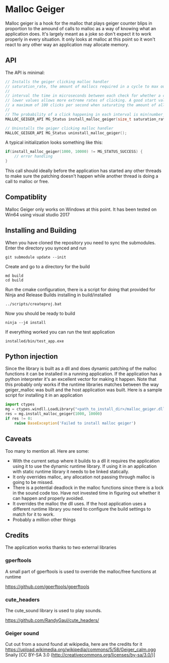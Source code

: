 # Malloc Geiger
Malloc geiger is a hook for the malloc that plays geiger counter blips in proportion to the amound of calls to malloc as a way of knowing what an application does. It's largely meant as a joke so don't expect it to work properly in every situation. It only looks at malloc at this point so it won't react to any other way an application may allocate memory.

## API
The API is minimal:
```cpp
// Installs the geiger clicking malloc handler
// saturation_rate, the amount of mallocs required in a cycle to max out the clicking
//
// interval the time in microseconds between each check for whether a click should be played or not.
// lower values allows more extreme rates of clicking. A good start value tends to be 10000 meaning
// a maximum of 100 clicks per second when saturating the amount of allocations
//
// The probability of a click happening in each interval is min(number_of_clicks/saturation_rate, 1.0)
MALLOC_GEIGER_API MG_Status install_malloc_geiger(size_t saturation_rate, size_t interval);

// Uninstalls the geiger clicking malloc handler
MALLOC_GEIGER_API MG_Status uninstall_malloc_geiger();
```
A typical initialization looks something like this:
```cpp
if(install_malloc_geiger(1000, 10000) != MG_STATUS_SUCCESS) {
    // error handling
}
```

This call should ideally before the application has started any other threads to make sure the patching doesn't happen while another thread is doing a call to malloc or free.

## Compatiblity
Malloc Geiger only works on Windows at this point. It has been tested on Win64 using visual studio 2017

## Installing and Building
When you have cloned the repository you need to sync the submodules.
Enter the directory you synced and run
```
git submodule update --init
```
Create and go to a directory for the build
```
md build
cd build
```
Run the cmake configuration, there is a script for doing that provided for Ninja and Release Builds installing in build/installed
```
../scripts/createproj.bat
```
Now you should be ready to build
```
ninja --j4 install
```
If everything worked you can run the test application
```
installed/bin/test_app.exe
```

## Python injection
Since the library is built as a dll and does dynamic patching of the malloc functions it can be installed in a running application. If the application has a python interpreter it's an excellent vector for making it happen. Note that this probably only works if the runtime libraries matches between the way geiger_malloc was built and the host application was built.
Here is a sample script for installing it in an application
```python
import ctypes
mg = ctypes.windll.LoadLibrary("<path_to_install_dir>/malloc_geiger.dll") 
res = mg.install_malloc_geiger(1000, 10000)
if res != 0:
    raise BaseException('Failed to install malloc geiger')
```

## Caveats
Too many to mention all. Here are some:
* With the current setup where it builds to a dll it requires the application using it to use the dynamic runtime library. If using it in an application with static runtime library it needs to be linked statically.
* It only overrides malloc, any allocation not passing through malloc is going to be missed.
* There is a potential deadlock in the malloc functions since there is a lock in the sound code too. Have not invested time in figuring out whether it can happen and properly avoided.
* It overrides the malloc the dll uses. If the host application uses a different runtime library you need to configure the build settings to match for it to work.
* Probably a million other things
  
## Credits
The application works thanks to two external libraries
### gperftools
A small part of gperftools is used to override the malloc/free functions at runtime

https://github.com/gperftools/gperftools

### cute_headers
The cute_sound library is used to play sounds.

https://github.com/RandyGaul/cute_headers/

### Geiger sound
Cut out from a sound found at wikipedia, here are the credits for it
https://upload.wikimedia.org/wikipedia/commons/5/58/Geiger_calm.ogg
Snaily [CC BY-SA 3.0 (http://creativecommons.org/licenses/by-sa/3.0/)]